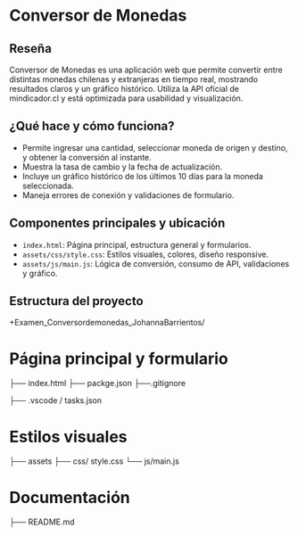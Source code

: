 
# Conversor de Monedas


## Reseña
Conversor de Monedas es una aplicación web que permite convertir entre distintas monedas chilenas y extranjeras en tiempo real, mostrando resultados claros y un gráfico histórico. Utiliza la API oficial de mindicador.cl y está optimizada para usabilidad y visualización.


## ¿Qué hace y cómo funciona?
- Permite ingresar una cantidad, seleccionar moneda de origen y destino, y obtener la conversión al instante.
- Muestra la tasa de cambio y la fecha de actualización.
- Incluye un gráfico histórico de los últimos 10 días para la moneda seleccionada.
- Maneja errores de conexión y validaciones de formulario.


## Componentes principales y ubicación

- `index.html`: Página principal, estructura general y formularios.
- `assets/css/style.css`: Estilos visuales, colores, diseño responsive.
- `assets/js/main.js`: Lógica de conversión, consumo de API, validaciones y gráfico.


## Estructura del proyecto


+Examen_Conversordemonedas_JohannaBarrientos/

 # Página principal y formulario
├── index.html 
├── packge.json
├──.gitignore

├── .vscode / tasks.json

# Estilos visuales
├── assets
├── css/ style.css 
└── js/main.js         

# Documentación
├── README.md               






